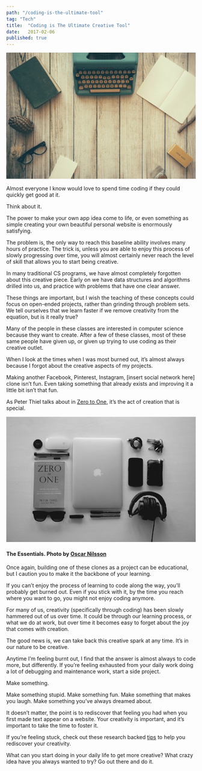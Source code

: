 ```yaml
---
path: "/coding-is-the-ultimate-tool"
tag: "Tech"
title:  "Coding is The Ultimate Creative Tool"
date:   2017-02-06
published: true
---
```

![alt text](./creativecodingbanner.jpeg)

Almost everyone I know would love to spend time coding if they could quickly get good at it.

Think about it.

The power to make your own app idea come to life, or even something as simple creating your own beautiful personal website is enormously satisfying.

The problem is, the only way to reach this baseline ability involves many hours of practice. The trick is, unless you are able to enjoy this process of slowly progressing over time, you will almost certainly never reach the level of skill that allows you to start being creative.

In many traditional CS programs, we have almost completely forgotten about this creative piece. Early on we have data structures and algorithms drilled into us, and practice with problems that have one clear answer.

These things are important, but I wish the teaching of these concepts could focus on open-ended projects, rather than grinding through problem sets. We tell ourselves that we learn faster if we remove creativity from the equation, but is it really true?

Many of the people in these classes are interested in computer science because they want to create. After a few of these classes, most of these same people have given up, or given up trying to use coding as their creative outlet.

When I look at the times when I was most burned out, it’s almost always because I forgot about the creative aspects of my projects.

Making another Facebook, Pinterest, Instagram, [insert social network here] clone isn’t fun. Even taking something that already exists and improving it a little bit isn’t that fun.

As Peter Thiel talks about in [Zero to One](https://www.amazon.com/Zero-One-Notes-Startups-Future/dp/0804139296), it’s the act of creation that is special.

![alt text](./1.jpeg)
#### The Essentials. Photo by [Oscar Nilsson](https://unsplash.com/@oscrse)
Once again, building one of these clones as a project can be educational, but I caution you to make it the backbone of your learning.

If you can’t enjoy the process of learning to code along the way, you’ll probably get burned out. Even if you stick with it, by the time you reach where you want to go, you might not enjoy coding anymore.

For many of us, creativity (specifically through coding) has been slowly hammered out of us over time. It could be through our learning process, or what we do at work, but over time it becomes easy to forget about the joy that comes with creation.

The good news is, we can take back this creative spark at any time. It’s in our nature to be creative.

Anytime I’m feeling burnt out, I find that the answer is almost always to code more, but differently. If you’re feeling exhausted from your daily work doing a lot of debugging and maintenance work, start a side project.

Make something.

Make something stupid. Make something fun. Make something that makes you laugh. Make something you’ve always dreamed about.

It doesn’t matter, the point is to rediscover that feeling you had when you first made text appear on a website. Your creativity is important, and it’s important to take the time to foster it.

If you’re feeling stuck, check out these research backed [tips](https://medium.com/@zjonsee/5-research-backed-steps-to-becoming-more-creative-4a87139d8fb8#.r5va015k7) to help you rediscover your creativity.

What can you start doing in your daily life to get more creative? What crazy idea have you always wanted to try? Go out there and do it.
